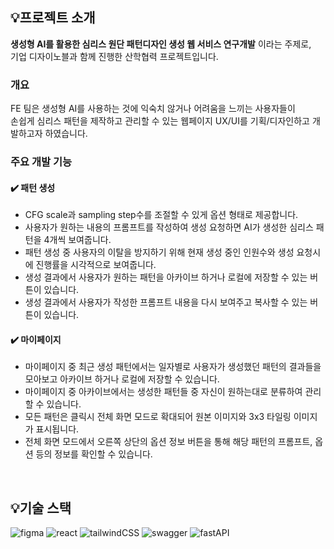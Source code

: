 ## 💡프로젝트 소개
**생성형 AI를 활용한 심리스 원단 패턴디자인 생성 웹 서비스 연구개발** 이라는 주제로, <br/>
기업 디자이노블과 함께 진행한 산학협력 프로젝트입니다.
<br/>

### 개요
FE 팀은 생성형 AI를 사용하는 것에 익숙치 않거나 어려움을 느끼는 사용자들이 <br/>
손쉽게 심리스 패턴을 제작하고 관리할 수 있는 웹페이지 UX/UI를 기획/디자인하고 개발하고자 하였습니다.

### 주요 개발 기능

#### ✔️ 패턴 생성
- CFG scale과 sampling step수를 조절할 수 있게 옵션 형태로 제공합니다.
- 사용자가 원하는 내용의 프롬프트를 작성하여 생성 요청하면 AI가 생성한 심리스 패턴을 4개씩 보여줍니다.
- 패턴 생성 중 사용자의 이탈을 방지하기 위해 현재 생성 중인 인원수와 생성 요청시에 진행률을 시각적으로 보여줍니다.
- 생성 결과에서 사용자가 원하는 패턴을 아카이브 하거나 로컬에 저장할 수 있는 버튼이 있습니다.
- 생성 결과에서 사용자가 작성한 프롬프트 내용을 다시 보여주고 복사할 수 있는 버튼이 있습니다.

#### ✔️ 마이페이지
- 마이페이지 중 최근 생성 패턴에서는 일자별로 사용자가 생성했던 패턴의 결과들을 모아보고 아카이브 하거나 로컬에 저장할 수 있습니다.
- 마이페이지 중 아카이브에서는 생성한 패턴들 중 자신이 원하는대로 분류하여 관리할 수 있습니다.
- 모든 패턴은 클릭시 전체 화면 모드로 확대되어 원본 이미지와 3x3 타일링 이미지가 표시됩니다.
- 전체 화면 모드에서 오른쪽 상단의 옵션 정보 버튼을 통해 해당 패턴의 프롬프트, 옵션 등의 정보를 확인할 수 있습니다.


<br/>

## 💡기술 스택
![figma](https://img.shields.io/badge/figma-F24E1E?style=for-the-badge&logo=figma&logoColor=FFFFFF) 
![react](https://img.shields.io/badge/react-61DAFB?style=for-the-badge&logo=react&logoColor=FFFFFF) 
![tailwindCSS](https://img.shields.io/badge/tailwindCSS-06B6D4?style=for-the-badge&logo=tailwindCSS&logoColor=FFFFFF) 
![swagger](https://img.shields.io/badge/swagger-85EA2D?style=for-the-badge&logo=swagger&logoColor=white)
![fastAPI](https://img.shields.io/badge/fastAPI-009688?style=for-the-badge&logo=fastAPI&logoColor=white)
